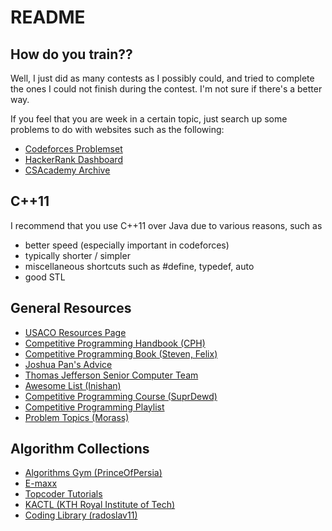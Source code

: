 # README

## How do you train??

Well, I just did as many contests as I possibly could, and tried to complete the ones I could not finish during the contest. I'm not sure if there's a better way.

If you feel that you are week in a certain topic, just search up some problems to do with websites such as the following:
  * [Codeforces Problemset](http://codeforces.com/problemset)
  * [HackerRank Dashboard](https://www.hackerrank.com/domains/algorithms/warmup)
  * [CSAcademy Archive](https://csacademy.com/contest/archive/)

## C++11

I recommend that you use C++11 over Java due to various reasons, such as
  * better speed (especially important in codeforces)
  * typically shorter / simpler
  * miscellaneous shortcuts such as #define, typedef, auto
  * good STL
 
## General Resources
  * [USACO Resources Page](http://www.usaco.org/index.php?page=resources)
  * [Competitive Programming Handbook (CPH)](https://cses.fi/book.pdf)
  * [Competitive Programming Book (Steven, Felix)](http://www.comp.nus.edu.sg/~stevenha/myteaching/competitive_programming/cp1.pdf)
  * [Joshua Pan's Advice](https://www.quora.com/What-is-a-good-schedule-to-follow-for-becoming-better-at-competitive-programming-for-beginners)
  * [Thomas Jefferson Senior Computer Team](https://activities.tjhsst.edu/sct/lectures.php)
  * [Awesome List (Inishan)](http://codeforces.com/blog/entry/23054)
  * [Competitive Programming Course (SuprDewd)](https://github.com/SuprDewd/T-414-AFLV)
  * [Competitive Programming Playlist](https://www.commonlounge.com/community/862d2091c64e447cacde77d4c76a9ac3)
  * [Problem Topics (Morass)](http://codeforces.com/blog/entry/55274)

## Algorithm Collections
  * [Algorithms Gym (PrinceOfPersia)](http://codeforces.com/blog/entry/15729)
  * [E-maxx](https://e-maxx-eng.appspot.com/)
  * [Topcoder Tutorials](http://www.topcoder.com/community/data-science/data-science-tutorials/)
  * [KACTL (KTH Royal Institute of Tech)](https://github.com/kth-competitive-programming/kactl)
  * [Coding Library (radoslav11)](https://github.com/radoslav11/Coding-Library?files=1)
  

